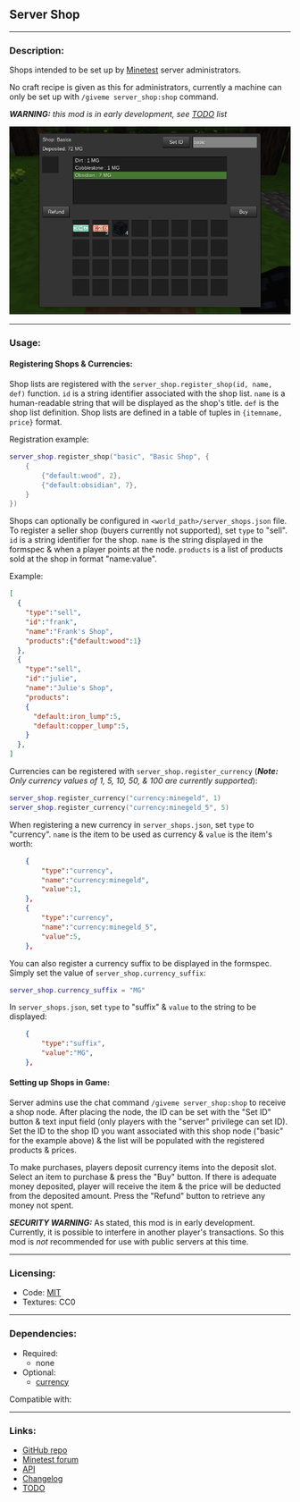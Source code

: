 ## Server Shop

---
### Description:

Shops intended to be set up by [Minetest](https://www.minetest.net/) server administrators.

No craft recipe is given as this for administrators, currently a machine can only be set up with `/giveme server_shop:shop` command.

***WARNING:** this mod is in early development, see [TODO](TODO.txt) list*

![screenshot](screenshot.png)

---
### Usage:

#### Registering Shops & Currencies:

Shop lists are registered with the `server_shop.register_shop(id, name, def)` function. `id` is a string identifier associated with the shop list. `name` is a human-readable string that will be displayed as the shop's title. `def` is the shop list definition. Shop lists are defined in a table of tuples in `{itemname, price}` format.

Registration example:
```lua
server_shop.register_shop("basic", "Basic Shop", {
	{
		{"default:wood", 2},
		{"default:obsidian", 7},
	}
})
```

Shops can optionally be configured in `<world_path>/server_shops.json` file. To register a seller shop (buyers currently not supported), set `type` to "sell". `id` is a string identifier for the shop. `name` is the string displayed in the formspec & when a player points at the node. `products` is a list of products sold at the shop in format "name:value".

Example:
```json
[
  {
    "type":"sell",
    "id":"frank",
    "name":"Frank's Shop",
    "products":{"default:wood":1}
  },
  {
    "type":"sell",
    "id":"julie",
    "name":"Julie's Shop",
    "products":
    {
      "default:iron_lump":5,
      "default:copper_lump":5,
    }
  },
]
```

Currencies can be registered with `server_shop.register_currency` (***Note:** Only currency values of 1, 5, 10, 50, & 100 are currently supported*):
```lua
server_shop.register_currency("currency:minegeld", 1)
server_shop.register_currency("currency:minegeld_5", 5)
```

When registering a new currency in `server_shops.json`, set `type` to "currency". `name` is the item to be used as currency & `value` is the item's worth:
```json
	{
		"type":"currency",
		"name":"currency:minegeld",
		"value":1,
	},
	{
		"type":"currency",
		"name":"currency:minegeld_5",
		"value":5,
	},
```

You can also register a currency suffix to be displayed in the formspec. Simply set the value of `server_shop.currency_suffix`:
```lua
server_shop.currency_suffix = "MG"
```

In `server_shops.json`, set `type` to "suffix" & `value` to the string to be displayed:
```json
	{
		"type":"suffix",
		"value":"MG",
	},
```

#### Setting up Shops in Game:

Server admins use the chat command `/giveme server_shop:shop` to receive a shop node. After placing the node, the ID can be set with the "Set ID" button & text input field (only players with the "server" privilege can set ID). Set the ID to the shop ID you want associated with this shop node ("basic" for the example above) & the list will be populated with the registered products & prices.

To make purchases, players deposit currency items into the deposit slot. Select an item to purchase & press the "Buy" button. If there is adequate money deposited, player will receive the item & the price will be deducted from the deposited amount. Press the "Refund" button to retrieve any money not spent.

***SECURITY WARNING:*** As stated, this mod is in early development. Currently, it is possible to interfere in another player's transactions. So this mod is *not* recommended for use with public servers at this time.

---
### Licensing:

- Code: [MIT](LICENSE.txt)
- Textures: CC0

---
### Dependencies:

- Required:
  - none
- Optional:
  - [currency][mod.currency]

Compatible with:

---
### Links:

- [GitHub repo](https://github.com/AntumMT/mod-server_shop)
- [Minetest forum](https://forum.minetest.net/viewtopic.php?t=26645)
- [API](https://antummt.github.io/mod-server_shop/docs/api.html)
- [Changelog](CHANGES.txt)
- [TODO](TODO.txt)


[mod.currency]: https://forum.minetest.net/viewtopic.php?t=21339
